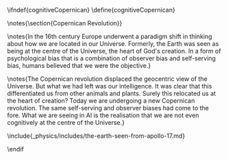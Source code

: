 \ifndef{cognitiveCopernican}
\define{cognitiveCopernican}

\notes{\section{Copernican Revolution}}

\notes{In the 16th century Europe underwent a paradigm shift in thinking about how
we are located in our Universe. Formerly, the Earth was seen as being at the centre of the Universe, the heart of God's creation. In a form of psychological bias that is a combination of observer bias and self-serving bias, humans believed that we were the objective.}

\notes{The Copernican revolution displaced the geocentric view of the Universe. But what we had left was our intelligence. It was clear that this differentiated us from other animals and plants. Surely this relocated us at the heart of creation? Today we are undergoing a new Copernican revolution. The same self-serving and observer biases had come to the fore. What we are seeing in AI is the realisation that we are not even cognitively at the centre of the Universe.}

\include{_physics/includes/the-earth-seen-from-apollo-17.md}

\endif
